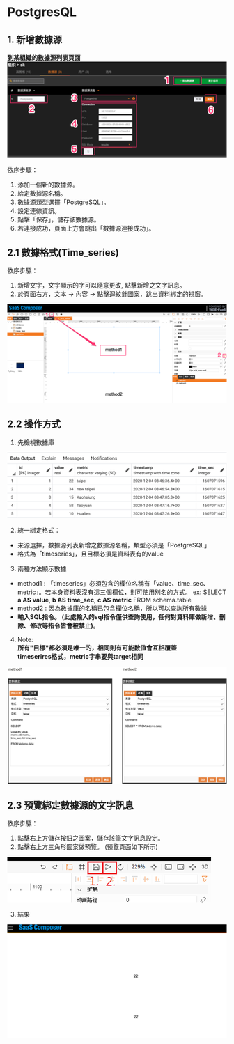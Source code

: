 # PostgresQL

## 1. 新增數據源
**到某組織的數據源列表頁面**
![增加數據源.png](PostgresQL01.png)

依序步驟：
1. 添加一個新的數據源。
2. 給定數據源名稱。
3. 數據源類型選擇「PostgreSQL」。
4. 設定連線資訊。
5. 點擊「保存」，儲存該數據源。
6. 若連接成功，頁面上方會跳出「數據源連接成功」。

## 2.1 數據格式(Time_series)

依序步驟：
1. 新增文字，文字顯示的字可以隨意更改, 點擊新增之文字訊息。
2. 於頁面右方，文本 → 內容 → 點擊迴紋針圖案，跳出資料綁定的視窗。

![新增文字信息.png](PostgresQL02.png)


## 2.2 操作方式
1. 先檢視數據庫

![資料表範例圖.png](PostgresQL03.png)

2. 統一綁定格式：
- 來源選擇，數據源列表新增之數據源名稱，類型必須是「PostgreSQL」
- 格式為「timeseries」，且目標必須是資料表有的value

3. 兩種方法顯示數據
- method1 : 「timeseries」必須包含的欄位名稱有「value、time_sec、metric」。若本身資料表沒有這三個欄位，則可使用別名的方式。
ex: SELECT **a AS value**, **b AS time_sec**, **c AS metric** FROM schema.table
- method2 : 因為數據庫的名稱已包含欄位名稱，所以可以查詢所有數據
- **輸入SQL指令。 (此處輸入的sql指令僅供查詢使用，任何對資料庫做新增、刪除、修改等指令皆會被禁止)**。

4. Note:  
**所有"目標"都必須是唯一的，相同則有可能數值會互相覆蓋**  
**timeserires格式，metric字串要與target相同** 

![綁定數據源.png](PostgresQL04.png)


## 2.3 預覽綁定數據源的文字訊息
依序步驟：
1. 點擊右上方儲存按鈕之圖案，儲存該筆文字訊息設定。
2. 點擊右上方三角形圖案做預覽。 (預覽頁面如下所示)

![保存.png](PostgresQL05.png)

3. 結果

![預覽.png](PostgresQL06.png)